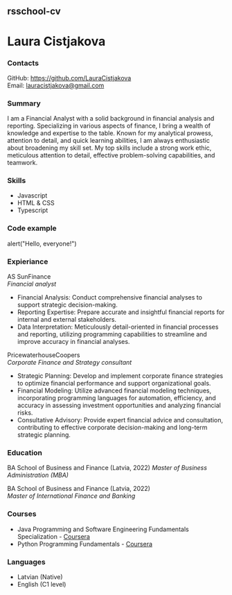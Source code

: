 ## rsschool-cv 
# Laura Cistjakova
### Contacts  
GitHub: https://github.com/LauraCistjakova  
Email: lauracistjakova@gmail.com
### Summary
I am a Financial Analyst with a solid background in financial analysis and reporting. Specializing in various aspects of finance, I bring a wealth of knowledge and expertise to the table. Known for my analytical prowess, attention to detail, and quick learning abilities, I am always enthusiastic about broadening my skill set. My top skills include a strong work ethic, meticulous attention to detail, effective problem-solving capabilities, and teamwork. 
### Skills
* Javascript
* HTML & CSS
* Typescript
### Code example
alert("Hello, everyone!")
### Expieriance
AS SunFinance  
_Financial analyst_
* Financial Analysis: Conduct comprehensive financial analyses to support strategic decision-making.
* Reporting Expertise: Prepare accurate and insightful financial reports for internal and external stakeholders.
* Data Interpretation: Meticulously detail-oriented in financial processes and reporting, utilizing programming capabilities to streamline and improve accuracy in financial analyses.  

PricewaterhouseCoopers  
_Corporate Finance and Strategy consultant_
* Strategic Planning: Develop and implement corporate finance strategies to optimize financial performance and support organizational goals.
* Financial Modeling: Utilize advanced financial modeling techniques, incorporating programming languages for automation, efficiency, and accuracy in assessing investment opportunities and analyzing financial risks.
* Consultative Advisory: Provide expert financial advice and consultation, contributing to effective corporate decision-making and long-term strategic planning.
### Education
BA School of Business and Finance (Latvia, 2022)
_Master of Business Administration (MBA)_

BA School of Business and Finance (Latvia, 2022)  
_Master of International Finance and Banking_
### Courses
* Java Programming and Software Engineering Fundamentals Specialization - [Coursera](https://www.coursera.org/specializations/java-programming)
* Python Programming Fundamentals - [Coursera](https://www.coursera.org/learn/python-programming-fundamentals)
### Languages
* Latvian (Native)
* English (C1 level)
